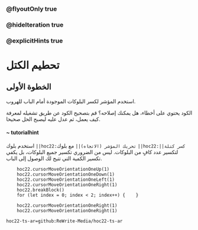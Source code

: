 ### @flyoutOnly true
### @hideIteration true
### @explicitHints true


# تحطيم الكتل

## الخطوة الأولى
استخدم المؤشر لكسر البلوكات الموجودة أمام الباب للهروب.

الكود يحتوي على أخطاء، هل يمكنك إصلاحه؟ قم بتصحيح الكود عن طريق تشغيله لمعرفة كيف يعمل، ثم عدل عليه ليصبح الحل صحيحا.

#### ~ tutorialhint 
استخدم بلوك ``||hoc22:تحريك المؤشر (الاتجاه)||`` مع بلوك ``||hoc22:كسر كتلة||`` لتكسير عدد كافٍ من البلوكات. ليس من الضروري تكسير جميع البلوكات، بل يكفي تكسير الكمية التي تتيح لك الوصول إلى الباب.


```ghost
    hoc22.cursorMoveOrientationOneUp(1)
    hoc22.cursorMoveOrientationOneDown(1)
    hoc22.cursorMoveOrientationOneLeft(1)
    hoc22.cursorMoveOrientationOneRight(1)
    hoc22.breakBlock()
    for (let index = 0; index < 2; index++) {    }
```
```template  
    hoc22.cursorMoveOrientationOneRight(1)   
    hoc22.cursorMoveOrientationOneRight(1)     
```
```package
hoc22-ts-ar=github:ReWrite-Media/hoc22-ts-ar
```
